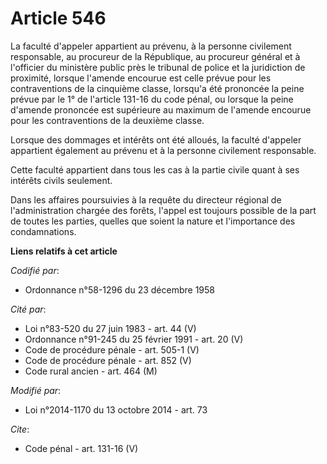 # Article 546

La faculté d'appeler appartient au prévenu, à la personne civilement responsable, au procureur de la République, au procureur
général et à l'officier du ministère public près le tribunal de police et la juridiction de proximité, lorsque l'amende
encourue est celle prévue pour les contraventions de la cinquième classe, lorsqu'a été prononcée la peine prévue par le 1° de
l'article 131-16 du code pénal, ou lorsque la peine d'amende prononcée est supérieure au maximum de l'amende encourue pour
les contraventions de la deuxième classe. 

Lorsque des dommages et intérêts ont été alloués, la faculté d'appeler appartient également au prévenu et à la personne
civilement responsable. 

Cette faculté appartient dans tous les cas à la partie civile quant à ses intérêts civils seulement. 

Dans les affaires poursuivies à la requête du directeur régional de l'administration chargée des forêts, l'appel est toujours
possible de la part de toutes les parties, quelles que soient la nature et l'importance des condamnations.

**Liens relatifs à cet article**

_Codifié par_:

  - Ordonnance n°58-1296 du 23 décembre 1958

_Cité par_:

  - Loi n°83-520 du 27 juin 1983 - art. 44 (V)
  - Ordonnance n°91-245 du 25 février 1991 - art. 20 (V)
  - Code de procédure pénale - art. 505-1 (V)
  - Code de procédure pénale - art. 852 (V)
  - Code rural ancien - art. 464 (M)

_Modifié par_:

  - Loi n°2014-1170 du 13 octobre 2014 - art. 73

_Cite_:

  - Code pénal - art. 131-16 (V)
